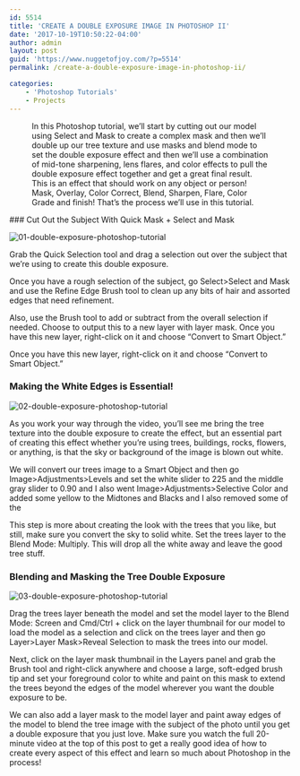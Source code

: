 ```yaml
---
id: 5514
title: 'CREATE A DOUBLE EXPOSURE IMAGE IN PHOTOSHOP II'
date: '2017-10-19T10:50:22-04:00'
author: admin
layout: post
guid: 'https://www.nuggetofjoy.com/?p=5514'
permalink: /create-a-double-exposure-image-in-photoshop-ii/

categories:
    - 'Photoshop Tutorials'
    - Projects
---
```


<div class="entry-media"><figure class="video-wrapper"><div class="fluid-width-video-wrapper">In this Photoshop tutorial, we’ll start by cutting out our model using Select and Mask to create a complex mask and then we’ll double up our tree texture and use masks and blend mode to set the double exposure effect and then we’ll use a combination of mid-tone sharpening, lens flares, and color effects to pull the double exposure effect together and get a great final result. This is an effect that should work on any object or person! Mask, Overlay, Color Correct, Blend, Sharpen, Flare, Color Grade and finish! That’s the process we’ll use in this tutorial.</div></figure></div><div class="wrapper"><div class="grids"><div class="grid-8 column-1"><div class="single-box clearfix entry-content">### Cut Out the Subject With Quick Mask + Select and Mask

![01-double-exposure-photoshop-tutorial](https://image-control-storage.s3.amazonaws.com/blog-images/2018/01/12140755/01-double-exposure-photoshop-tutorial-700x50011111111111.jpg)

Grab the Quick Selection tool and drag a selection out over the subject that we’re using to create this double exposure.

Once you have a rough selection of the subject, go Select&gt;Select and Mask and use the Refine Edge Brush tool to clean up any bits of hair and assorted edges that need refinement.

Also, use the Brush tool to add or subtract from the overall selection if needed. Choose to output this to a new layer with layer mask. Once you have this new layer, right-click on it and choose “Convert to Smart Object.”

Once you have this new layer, right-click on it and choose “Convert to Smart Object.”

### Making the White Edges is Essential!

![02-double-exposure-photoshop-tutorial](https://image-control-storage.s3.amazonaws.com/blog-images/2018/01/12140923/02-double-exposure-photoshop-tutorial-700x5001111111111111111111111111111111111.jpg)

As you work your way through the video, you’ll see me bring the tree texture into the double exposure to create the effect, but an essential part of creating this effect whether you’re using trees, buildings, rocks, flowers, or anything, is that the sky or background of the image is blown out white.

We will convert our trees image to a Smart Object and then go Image&gt;Adjustments&gt;Levels and set the white slider to 225 and the middle gray slider to 0.90 and I also went Image&gt;Adjustments&gt;Selective Color and added some yellow to the Midtones and Blacks and I also removed some of the

This step is more about creating the look with the trees that you like, but still, make sure you convert the sky to solid white. Set the trees layer to the Blend Mode: Multiply. This will drop all the white away and leave the good tree stuff.

### Blending and Masking the Tree Double Exposure

![03-double-exposure-photoshop-tutorial](https://image-control-storage.s3.amazonaws.com/blog-images/2018/01/12142730/03-double-exposure-photoshop-tutorial-700x5001111111111111111111111111111111111111111111111111211111111111111111111111111111111111111111111111111111111111111111111111111111111111111.jpg)

Drag the trees layer beneath the model and set the model layer to the Blend Mode: Screen and Cmd/Ctrl + click on the layer thumbnail for our model to load the model as a selection and click on the trees layer and then go Layer&gt;Layer Mask&gt;Reveal Selection to mask the trees into our model.

Next, click on the layer mask thumbnail in the Layers panel and grab the Brush tool and right-click anywhere and choose a large, soft-edged brush tip and set your foreground color to white and paint on this mask to extend the trees beyond the edges of the model wherever you want the double exposure to be.

We can also add a layer mask to the model layer and paint away edges of the model to blend the tree image with the subject of the photo until you get a double exposure that you just love. Make sure you watch the full 20-minute video at the top of this post to get a really good idea of how to create every aspect of this effect and learn so much about Photoshop in the process!

</div></div></div></div>